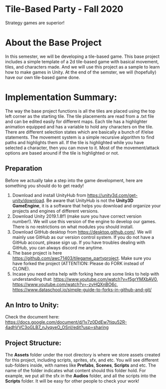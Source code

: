 # Tile-Based Party - Fall 2020 

Strategy games are superior!

# About the Base Project

In this semester, we will be developing a tile-based game. This base project includes a simple template of a 2d tile-based game with basical movement, tiles, and characters made. And we will use this project as a sample to learn how to make games in Unity. At the end of the semster, we will (hopefully) have our own tile-based game done.

# Implementation Summary:
The way the base project functions is all the tiles are placed using the top left corner as the starting tile. The tile placements are read from a .txt file and can be edited easily for different maps. Each tile has a highlighter animation equipped and has a variable to hold any characters on the tile. There are different selection states which are basically a bunch of if/else statements. The movement system is a simple recursive algorithm to find paths and highlights them all. If the tile is highlighted while you have selected a character, then you can move to it. Most of the movement/attack options are based around if the tile is highlighted or not.

## Preparation

Before we actually take a step into the game development, here are something you should do to get ready!

1. Download and install UnityHub from https://unity3d.com/get-unity/download. Be aware that UnityHub is not the **Unity3D GameEngine**, it is a software that helps you download and organize your projects and engines of different versions.
2. Download Unity 2019.1.8f1 (make sure you have correct version number!). We will use this version of the engine to develop our games. There is no restrictions on what modules you should install.
3. Download GitHub desktop from https://desktop.github.com/. We will mainly use GitHub as our version control system. If you do not have a GitHub account, please sign up. If you have troubles dealing with GitHub, you can always discord me anytime.
4. The base project is here https://github.com/awc71403/tilegame_partyproject. Make sure you have forked the project (ATTENTION: Please do FORK instead of CLONE).
5. Incase you need extra help with forking here are some links to help with understanding that: https://www.youtube.com/watch?v=f5grYMXbAV0, https://www.youtube.com/watch?v=-zvHQXnBO6c, https://www.dataschool.io/simple-guide-to-forks-in-github-and-git/

## An Intro to Unity:

Check the document here: https://docs.google.com/document/d/1v7z0DdEw7tjqu52R-4adhVVC3oGLB7_nJyqyeO_OSnI/edit?usp=sharing

## Project Structure:

The **Assets** folder under the root directory is where we store assets created for this project, including scripts, sprites, sfx, and etc. You will see different sub-folders inside, with names like **Prefabs**, **Scenes**, **Scripts** and etc. The name of the folder indicates what content should this folder hold. For example, we put all the sfx in the **Audios** folder, and all the scripts into the **Scripts** folder. It will be easy for other people to check your work!
